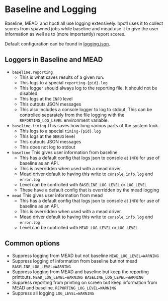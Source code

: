 # Baseline and Logging

Baseline, MEAD, and hpctl all use logging extensively. hpctl uses it to collect scores from spawned jobs while baseline and mead use it to give the user information as well as to (more importantly) report scores.

Default configuration can be found in [logging.json](../python/mead/config/logging.json).

## Loggers in Baseline and MEAD

 * `baseline.reporting`
   * This is what saves results of a given run.
   * This logs to a special `reporting-{pid}.log`
   * This logger should always log to the reporting file. It should not be disabled.
   * This logs at the `INFO` level
   * This outputs JSON messages
   * This also includes a console logger to log to stdout. This can be controlled separately from the file logging with the `REPORTING_LOG_LEVEL` environment variable.
 * `baseline.timing` This saves how long various parts of the system took.
   * This logs to a special `timing-{pid}.log`
   * This logs at the `DEBUG` level
   * This outputs JSON messages
   * This does not log to stdout
 * `baseline` This gives user information from baseline
   * This has a default config that logs json to console at `INFO` for use of baseline as an API.
   * This is overridden when used with a mead driver.
   * Mead driver default to having this write to `console`, `info.log` and `error.log`
   * Level can be controlled with `BASELINE_LOG_LEVEL` or `LOG_LEVEL`
   * These have a default config that is overridden by the mead logging
 * `mead` This gives user information from mead
   * This has a default config that logs json to console at `INFO` for use of baseline as an API.
   * This is overridden when used with a mead driver.
   * Mead driver default to having this write to `console`, `info.log` and `error.log`
   * Level can be controlled with `MEAD_LOG_LEVEL` or `LOG_LEVEL`


## Common options

 * Suppress logging from MEAD but not baseline `MEAD_LOG_LEVEL=WARNING`
 * Suppress logging of information from baseline but not mead `BASELINE_LOG_LEVEL=WARNING`
 * Suppress logging from MEAD and baseline but keep the reporting printouts. `MEAD_LOG_LEVEL=WARNING BASELINE_LOG_LEVEL=WARNING`
 * Suppress reporting from printing on screen but keep information from MEAD and baseline. `REPORTING_LOG_LEVEL=WARNING`
 * Suppress all logging `LOG_LEVEL=WARNING`

